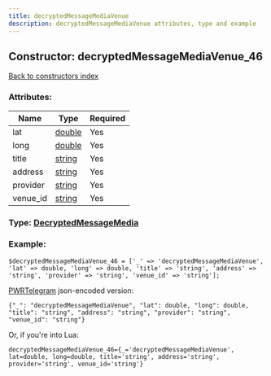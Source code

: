 ```yaml
---
title: decryptedMessageMediaVenue
description: decryptedMessageMediaVenue attributes, type and example
---
```

## Constructor: decryptedMessageMediaVenue\_46  
[Back to constructors index](index.md)



### Attributes:

| Name     |    Type       | Required |
|----------|---------------|----------|
|lat|[double](../types/double.md) | Yes|
|long|[double](../types/double.md) | Yes|
|title|[string](../types/string.md) | Yes|
|address|[string](../types/string.md) | Yes|
|provider|[string](../types/string.md) | Yes|
|venue\_id|[string](../types/string.md) | Yes|



### Type: [DecryptedMessageMedia](../types/DecryptedMessageMedia.md)


### Example:

```
$decryptedMessageMediaVenue_46 = ['_' => 'decryptedMessageMediaVenue', 'lat' => double, 'long' => double, 'title' => 'string', 'address' => 'string', 'provider' => 'string', 'venue_id' => 'string'];
```  

[PWRTelegram](https://pwrtelegram.xyz) json-encoded version:

```
{"_": "decryptedMessageMediaVenue", "lat": double, "long": double, "title": "string", "address": "string", "provider": "string", "venue_id": "string"}
```


Or, if you're into Lua:  


```
decryptedMessageMediaVenue_46={_='decryptedMessageMediaVenue', lat=double, long=double, title='string', address='string', provider='string', venue_id='string'}

```


